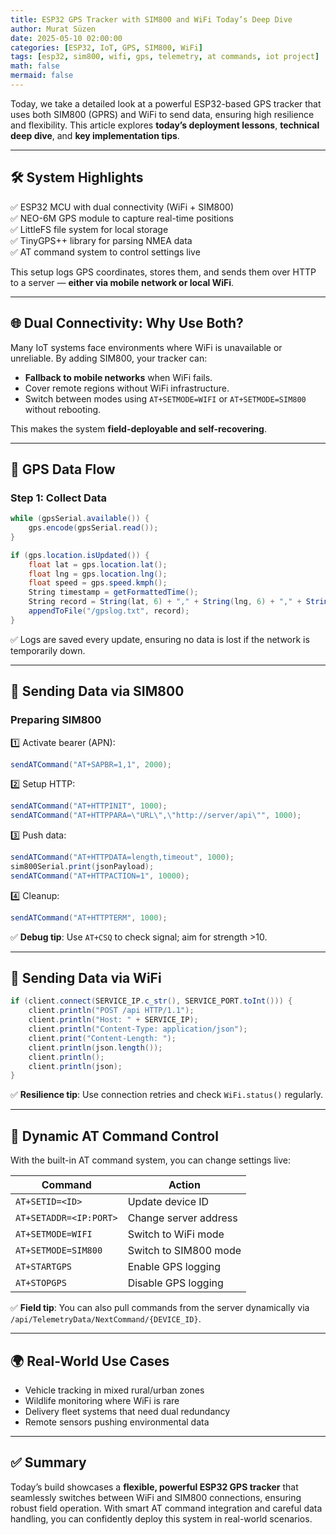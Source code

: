 ```yaml
---
title: ESP32 GPS Tracker with SIM800 and WiFi Today’s Deep Dive
author: Murat Süzen
date: 2025-05-10 02:00:00
categories: [ESP32, IoT, GPS, SIM800, WiFi]
tags: [esp32, sim800, wifi, gps, telemetry, at commands, iot project]
math: false
mermaid: false
---
```


Today, we take a detailed look at a powerful ESP32-based GPS tracker that uses both SIM800 (GPRS) and WiFi to send data, ensuring high resilience and flexibility. This article explores **today’s deployment lessons**, **technical deep dive**, and **key implementation tips**.

---

## 🛠 System Highlights

✅ ESP32 MCU with dual connectivity (WiFi + SIM800)  
✅ NEO-6M GPS module to capture real-time positions  
✅ LittleFS file system for local storage  
✅ TinyGPS++ library for parsing NMEA data  
✅ AT command system to control settings live

This setup logs GPS coordinates, stores them, and sends them over HTTP to a server — **either via mobile network or local WiFi**.

---

## 🌐 Dual Connectivity: Why Use Both?

Many IoT systems face environments where WiFi is unavailable or unreliable. By adding SIM800, your tracker can:
- **Fallback to mobile networks** when WiFi fails.
- Cover remote regions without WiFi infrastructure.
- Switch between modes using `AT+SETMODE=WIFI` or `AT+SETMODE=SIM800` without rebooting.

This makes the system **field-deployable and self-recovering**.

---

## 📍 GPS Data Flow

### Step 1: Collect Data

```csharp
while (gpsSerial.available()) {
    gps.encode(gpsSerial.read());
}

if (gps.location.isUpdated()) {
    float lat = gps.location.lat();
    float lng = gps.location.lng();
    float speed = gps.speed.kmph();
    String timestamp = getFormattedTime();
    String record = String(lat, 6) + "," + String(lng, 6) + "," + String(speed, 2) + "," + timestamp;
    appendToFile("/gpslog.txt", record);
}
```

✅ Logs are saved every update, ensuring no data is lost if the network is temporarily down.

---

## 📡 Sending Data via SIM800

### Preparing SIM800

1️⃣ Activate bearer (APN):  
```csharp
sendATCommand("AT+SAPBR=1,1", 2000);
```

2️⃣ Setup HTTP:  
```csharp
sendATCommand("AT+HTTPINIT", 1000);
sendATCommand("AT+HTTPPARA=\"URL\",\"http://server/api\"", 1000);
```

3️⃣ Push data:  
```csharp
sendATCommand("AT+HTTPDATA=length,timeout", 1000);
sim800Serial.print(jsonPayload);
sendATCommand("AT+HTTPACTION=1", 10000);
```

4️⃣ Cleanup:  
```csharp
sendATCommand("AT+HTTPTERM", 1000);
```

✅ **Debug tip**: Use `AT+CSQ` to check signal; aim for strength >10.

---

## 📶 Sending Data via WiFi

```csharp
if (client.connect(SERVICE_IP.c_str(), SERVICE_PORT.toInt())) {
    client.println("POST /api HTTP/1.1");
    client.println("Host: " + SERVICE_IP);
    client.println("Content-Type: application/json");
    client.print("Content-Length: ");
    client.println(json.length());
    client.println();
    client.println(json);
}
```

✅ **Resilience tip**: Use connection retries and check `WiFi.status()` regularly.

---

## 🔧 Dynamic AT Command Control

With the built-in AT command system, you can change settings live:

| Command             | Action                                  |
|---------------------|----------------------------------------|
| `AT+SETID=<ID>`     | Update device ID                       |
| `AT+SETADDR=<IP:PORT>` | Change server address                 |
| `AT+SETMODE=WIFI`   | Switch to WiFi mode                    |
| `AT+SETMODE=SIM800` | Switch to SIM800 mode                  |
| `AT+STARTGPS`       | Enable GPS logging                     |
| `AT+STOPGPS`        | Disable GPS logging                    |

✅ **Field tip**: You can also pull commands from the server dynamically via `/api/TelemetryData/NextCommand/{DEVICE_ID}`.

---

## 🌍 Real-World Use Cases

- Vehicle tracking in mixed rural/urban zones  
- Wildlife monitoring where WiFi is rare  
- Delivery fleet systems that need dual redundancy  
- Remote sensors pushing environmental data

---

## ✅ Summary

Today’s build showcases a **flexible, powerful ESP32 GPS tracker** that seamlessly switches between WiFi and SIM800 connections, ensuring robust field operation. With smart AT command integration and careful data handling, you can confidently deploy this system in real-world scenarios.
